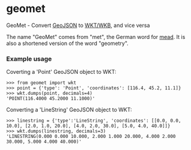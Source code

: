 geomet
======

GeoMet - Convert [GeoJSON](http://www.geojson.org/geojson-spec.html) to [WKT/WKB](http://en.wikipedia.org/wiki/Well-known_text), and vice versa

The name "GeoMet" comes from "met", the German word for [mead](http://en.wikipedia.org/wiki/Mead).
It is also a shortened version of the word "geometry".

### Example usage ###

Coverting a 'Point' GeoJSON object to WKT:

    >>> from geomet import wkt
    >>> point = {'type': 'Point', 'coordinates': [116.4, 45.2, 11.1]}
    >>> wkt.dumps(point, decimals=4)
    'POINT(116.4000 45.2000 11.1000)'

Converting a 'LineString' GeoJSON object to WKT:

    >>> linestring = {'type':'LineString', 'coordinates': [[0.0, 0.0, 10.0], [2.0, 1.0, 20.0], [4.0, 2.0, 30.0], [5.0, 4.0, 40.0]]}
    >>> wkt.dumps(linestring, decimals=3)
    'LINESTRING(0.000 0.000 10.000, 2.000 1.000 20.000, 4.000 2.000 30.000, 5.000 4.000 40.000)'
